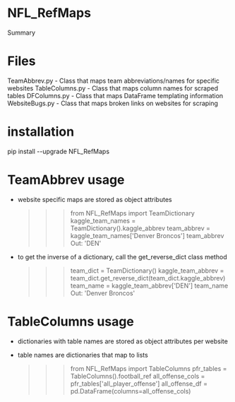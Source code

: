# NFL_RefMaps

Summary

# Files
TeamAbbrev.py - Class that maps team abbreviations/names for specific websites
TableColumns.py - Class that maps column names for scraped tables
DFColumns.py - Class that maps DataFrame templating information
WebsiteBugs.py - Class that maps broken links on websites for scraping


# installation

pip install --upgrade NFL_RefMaps

# TeamAbbrev usage

- website specific maps are stored as object attributes

	>>> from NFL_RefMaps import TeamDictionary
	>>> kaggle_team_names = TeamDictionary().kaggle_abbrev
    >>> team_abbrev = kaggle_team_names['Denver Broncos']
    >>> team_abbrev
    Out: 'DEN'

- to get the inverse of a dictionary, call the get_reverse_dict class method

    >>> team_dict = TeamDictionary()
    >>> kaggle_team_abbrev = team_dict.get_reverse_dict(team_dict.kaggle_abbrev)
    >>> team_name = kaggle_team_abbrev['DEN']
    >>> team_name
    Out: 'Denver Broncos'

# TableColumns usage

- dictionaries with table names are stored as object attributes per website
- table names are dictionaries that map to lists

    >>> from NFL_RefMaps import TableColumns
    >>> pfr_tables = TableColumns().football_ref
    >>> all_offense_cols = pfr_tables['all_player_offense']
    >>> all_offense_df = pd.DataFrame(columns=all_offense_cols)
